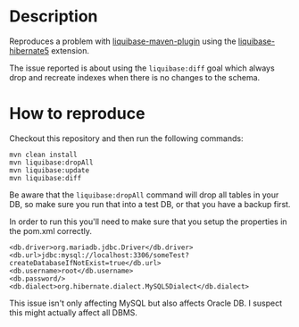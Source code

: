 # Description

Reproduces a problem with [liquibase-maven-plugin](https://github.com/liquibase/liquibase/tree/master/liquibase-maven-plugin) using the [liquibase-hibernate5](https://github.com/liquibase/liquibase-hibernate) extension.

The issue reported is about using the `liquibase:diff` goal which always drop and recreate indexes when there is no changes to the schema.

# How to reproduce

Checkout this repository and then run the following commands:

    mvn clean install
    mvn liquibase:dropAll
    mvn liquibase:update
    mvn liquibase:diff

Be aware that the `liquibase:dropAll` command will drop all tables in your DB, so make sure you run that into a test DB, or that you have a backup first.

In order to run this you'll need to make sure that you setup the properties in the pom.xml correctly.

    <db.driver>org.mariadb.jdbc.Driver</db.driver>
    <db.url>jdbc:mysql://localhost:3306/someTest?createDatabaseIfNotExist=true</db.url>
    <db.username>root</db.username>
    <db.password/>
    <db.dialect>org.hibernate.dialect.MySQL5Dialect</db.dialect>

This issue isn't only affecting MySQL but also affects Oracle DB.
I suspect this might actually affect all DBMS.
